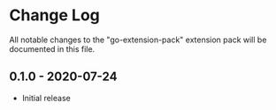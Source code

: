 # Change Log

All notable changes to the "go-extension-pack" extension pack will be documented in this file.

## 0.1.0 - 2020-07-24

* Initial release
